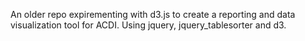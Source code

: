 An older repo expirementing with d3.js to create a reporting and data visualization tool for ACDI. Using jquery, jquery_tablesorter and d3. 

